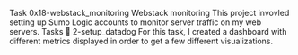 Task 0x18-webstack_monitoring
Webstack monitoring
This project invovled setting up Sumo Logic accounts to monitor server traffic on my web servers.
Tasks 📃
2-setup_datadog
For this task, I created a dashboard with different metrics displayed in order to get a few different visualizations.
